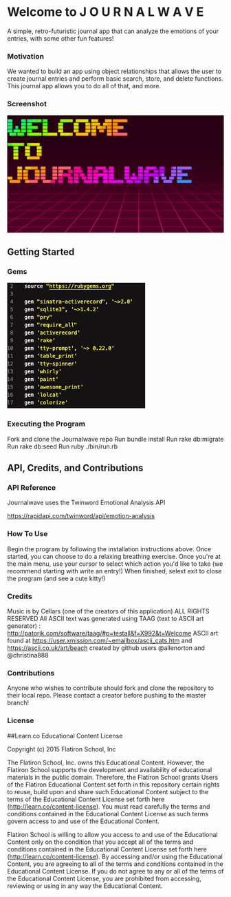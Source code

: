 # Welcome to J O U R N A L W A V E

A simple, retro-futuristic journal app that can analyze the emotions of your entries, with some other fun features!

### Motivation

We wanted to build an app using object relationships that allows the user to create journal entries and perform basic search, store, and delete functions. This journal app allows you to do all of that, and more.

### Screenshot

![Alt text](jwave_screenshot.png?raw=true "Title Screen")

## Getting Started

### Gems

![Alt text](gems_screenshot.png?raw=true "Gems")

### Executing the Program

Fork and clone the Journalwave repo
Run bundle install
Run rake db:migrate
Run rake db:seed
Run ruby ./bin/run.rb

## API, Credits, and Contributions
### API Reference

Journalwave uses the Twinword Emotional Analysis API

https://rapidapi.com/twinword/api/emotion-analysis

### How To Use

Begin the program by following the installation instructions above. 
Once started, you can choose to do a relaxing breathing exercise.
Once you're at the main menu, use your cursor to select which action you'd like to take (we recommend starting with write an entry!)
When finished, selext exit to close the program (and see a cute kitty!)

### Credits
Music is by Cellars (one of the creators of this application) ALL RIGHTS RESERVED
All ASCII text was generated using TAAG (text to ASCII art generator) : http://patorjk.com/software/taag/#p=testall&f=X992&t=Welcome
ASCII art found at https://user.xmission.com/~emailbox/ascii_cats.htm and https://ascii.co.uk/art/beach
created by github users @allenorton and @christina888

### Contributions
Anyone who wishes to contribute should fork and clone the repository to their local repo.
Please contact a creator before pushing to the master branch!

### License

##Learn.co Educational Content License

Copyright (c) 2015 Flatiron School, Inc

The Flatiron School, Inc. owns this Educational Content. However, the Flatiron School supports the development and availability of educational materials in the public domain. Therefore, the Flatiron School grants Users of the Flatiron Educational Content set forth in this repository certain rights to reuse, build upon and share such Educational Content subject to the terms of the Educational Content License set forth here (http://learn.co/content-license). You must read carefully the terms and conditions contained in the Educational Content License as such terms govern access to and use of the Educational Content.

Flatiron School is willing to allow you access to and use of the Educational Content only on the condition that you accept all of the terms and conditions contained in the Educational Content License set forth here (http://learn.co/content-license). By accessing and/or using the Educational Content, you are agreeing to all of the terms and conditions contained in the Educational Content License. If you do not agree to any or all of the terms of the Educational Content License, you are prohibited from accessing, reviewing or using in any way the Educational Content.
